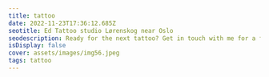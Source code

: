 ```yaml
--- 
title: tattoo 
date: 2022-11-23T17:36:12.685Z 
seotitle: Ed Tattoo studio Lørenskog near Oslo 
seodescription: Ready for the next tattoo? Get in touch with me for a free consultation. I can help you with the design and the process. 100% satisfaction. 
isDisplay: false 
cover: assets/images/img56.jpeg 
tags: tattoo 
--- 
```

